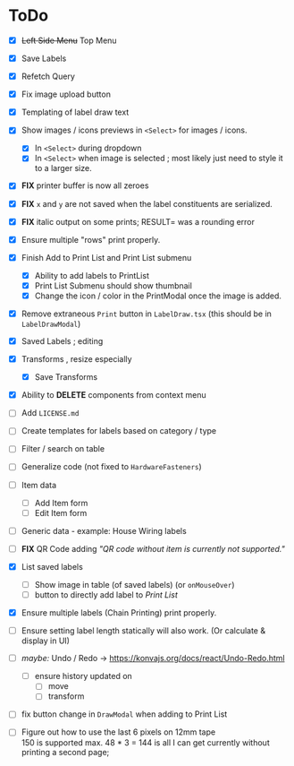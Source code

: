# ToDo


* [x] ~~Left Side Menu~~ Top Menu
* [x] Save Labels
* [x] Refetch Query
* [x] Fix image upload button
* [x] Templating of label draw text
* [x] Show images / icons previews in `<Select>` for images / icons.
  * [x] In `<Select>` during dropdown
  * [x] In `<Select>` when image is selected ; most likely just need to style it to a larger size.
* [x] **FIX** printer buffer is now all zeroes
* [x] **FIX** `x` and `y` are not saved when the label constituents are serialized.
* [x] **FIX** italic output on some prints; RESULT= was a rounding error
* [x] Ensure multiple "rows" print properly.
* [x] Finish Add to Print List and Print List submenu
  * [x] Ability to add labels to PrintList
  * [x] Print List Submenu should show thumbnail
  * [x] Change the icon / color in the PrintModal once the image is added.
* [x] Remove extraneous `Print` button in `LabelDraw.tsx` (this should be in `LabelDrawModal`)
* [x] Saved Labels ; editing
* [x] Transforms , resize especially
  * [x] Save Transforms
* [x] Ability to **DELETE** components from context menu


* [ ] Add `LICENSE.md`
* [ ] Create templates for labels based on category / type
* [ ] Filter / search on table
* [ ] Generalize code (not fixed to `HardwareFasteners`)
* [ ] Item data
  * [ ] Add Item form
  * [ ] Edit Item form
* [ ] Generic data - example: House Wiring labels


* [ ] **FIX** QR Code adding _"QR code without item is currently not supported."_
* [x] List saved labels
  * [ ] Show image in table (of saved labels) (or `onMouseOver`)
  * [ ] button to directly add label to *Print List*
* [x] Ensure multiple labels (Chain Printing) print properly.
* [ ] Ensure setting label length statically will also work. (Or calculate & display in UI)
* [ ] _maybe:_ Undo / Redo → <https://konvajs.org/docs/react/Undo-Redo.html>
  * [ ] ensure history updated on
    * [ ] move
    * [ ] transform
* [ ] fix button change in `DrawModal` when adding to Print List
* [ ] Figure out how to use the last 6 pixels on 12mm tape  
      150 is supported max. 48 * 3 = 144 is all I can get currently without printing a second page;